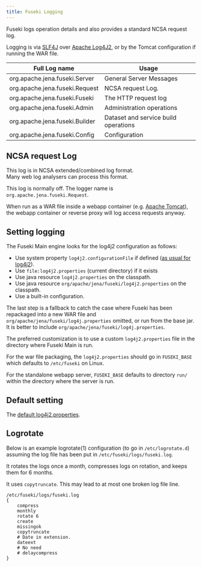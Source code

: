 ```yaml
---
title: Fuseki Logging
---
```


Fuseki logs operation details and also provides a standard NCSA request log.  

Logging is via [SLF4J](http://slf4j.org/) over 
[Apache Log4J2](http://logging.apache.org/log4j/2.x/), or by
the Tomcat configuration if running the WAR file.


| Full Log name                   | Usage |
|---------------                  |-------|
| org.apache.jena.fuseki.Server   | General Server Messages              |
| org.apache.jena.fuseki.Request  | NCSA request Log.                    |
| org.apache.jena.fuseki.Fuseki   | The HTTP request log                 |
| org.apache.jena.fuseki.Admin    | Administration operations            |
| org.apache.jena.fuseki.Builder  | Dataset and service build operations |
| org.apache.jena.fuseki.Config   | Configuration                        |

## NCSA request Log

This log is in NCSA extended/combined log format.  
Many web log analysers can process this format.

This log is normally off.
The logger name is `org.apache.jena.fuseki.Request`.

When run as a WAR file inside a webapp container 
(e.g. [Apache Tomcat](http://tomcat.apache.org/)), the webapp container
or reverse proxy will log access requests anyway. 

## Setting logging

The Fuseki Main engine looks for the log4j2 configuration as follows:

* Use system property `log4j2.configurationFile` if defined ([as usual for log4j2](https://logging.apache.org/log4j/2.x/manual/configuration.html)).
* Use `file:log4j2.properties` (current directory) if it exists
* Use java resource `log4j2.properties` on the classpath.
* Use java resource `org/apache/jena/fuseki/log4j2.properties` on the classpath.
* Use a built-in configuration.

The last step is a fallback to catch the case where Fuseki has been repackaged
into a new WAR file and `org/apache/jena/fuseki/log4j.properties` omitted, or run from
the base jar.  It is better to include `org/apache/jena/fuseki/log4j.properties`.

The preferred customization is to use a custom `log4j2.properties` file in the
directory where Fuseki Main is run.

For the war file packaging, the `log4j2.properties` should go in `FUSEKI_BASE`
which defaults to `/etc/fuseki` on Linux.

For the standalone webapp server, `FUSEKI_BASE` defaults to directory `run/`
within the directory where the server is run.

## Default setting

The [default log4j2.properties](https://github.com/apache/jena/blob/main/jena-fuseki2/apache-jena-fuseki/log4j2.properties).

## Logrotate

Below is an example logrotate(1) configuration (to go in `/etc/logrotate.d`)
assuming the log file has been put in `/etc/fuseki/logs/fuseki.log`.

It rotates the logs once a month, compresses logs on rotation, and keeps them for 6 months.

It uses `copytruncate`.  This may lead to at most one broken log file line.

    /etc/fuseki/logs/fuseki.log
    {
        compress
        monthly
        rotate 6
        create
        missingok
        copytruncate
        # Date in extension.
        dateext
        # No need
        # delaycompress
    }
